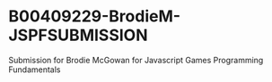 # B00409229-BrodieM-JSPFSUBMISSION
 Submission for Brodie McGowan for Javascript Games Programming Fundamentals
